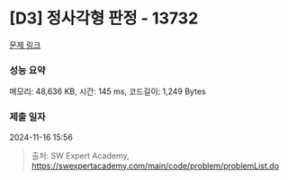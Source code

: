 # [D3] 정사각형 판정 - 13732 

[문제 링크](https://swexpertacademy.com/main/code/problem/problemDetail.do?contestProbId=AX8BAN1qTwoDFARO) 

### 성능 요약

메모리: 48,636 KB, 시간: 145 ms, 코드길이: 1,249 Bytes

### 제출 일자

2024-11-16 15:56



> 출처: SW Expert Academy, https://swexpertacademy.com/main/code/problem/problemList.do